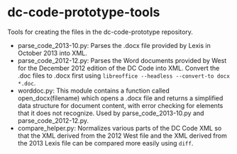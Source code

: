 dc-code-prototype-tools
=======================

Tools for creating the files in the dc-code-prototype repository.

* parse_code_2013-10.py: Parses the .docx file provided by Lexis in October 2013 into XML.
* parse_code_2012-12.py: Parses the Word documents provided by West for the December 2012 edition of the DC Code into XML. Convert the .doc files to .docx first using `libreoffice --headless --convert-to docx *.doc`.
* worddoc.py: This module contains a function called open_docx(filename) which opens a .docx file and returns a simplified data structure for document content, with error checking for elements that it does not recognize. Used by parse_code_2013-10.py and parse_code_2012-12.py.
* compare_helper.py: Normalizes various parts of the DC Code XML so that the XML derived from the 2012 West file and the XML derived from the 2013 Lexis file can be compared more easily using `diff`.
